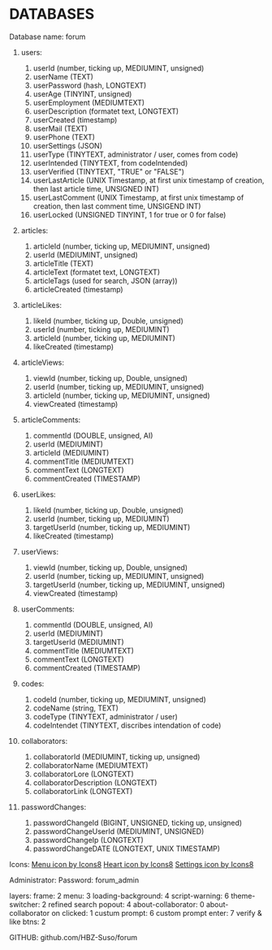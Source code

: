 # DATABASES

Database name: forum

1. users:
    1. userId (number, ticking up, MEDIUMINT, unsigned)
    2. userName (TEXT)
    3. userPassword (hash, LONGTEXT)
    4. userAge (TINYINT, unsigned)
    5. userEmployment (MEDIUMTEXT)
    6. userDescription (formatet text, LONGTEXT)
    7. userCreated (timestamp)
    8. userMail (TEXT)
    9. userPhone (TEXT)
    10. userSettings (JSON)
    11. userType (TINYTEXT, administrator / user, comes from code)
    12. userIntended (TINYTEXT, from codeIntended)
    13. userVerified (TINYTEXT, "TRUE" or "FALSE")
    14. userLastArticle (UNIX Timestamp, at first unix timestamp of creation, then last article time, UNSIGNED INT)
    15. userLastComment (UNIX Timestamp, at first unix timestamp of creation, then last comment time, UNSIGEND INT)
    16. userLocked (UNSIGNED TINYINT, 1 for true or 0 for false)

2. articles:
    1. articleId (number, ticking up, MEDIUMINT, unsigned)
    2. userId (MEDIUMINT, unsigned)
    3. articleTitle (TEXT)
    4. articleText (formatet text, LONGTEXT)
    5. articleTags (used for search, JSON (array))
    6. articleCreated (timestamp)

3. articleLikes:
    1. likeId (number, ticking up, Double, unsigned)
    2. userId (number, ticking up, MEDIUMINT)
    3. articleId (number, ticking up, MEDIUMINT)
    4. likeCreated (timestamp)

4. articleViews:
    1. viewId (number, ticking up, Double, unsigned)
    2. userId (number, ticking up, MEDIUMINT, unsigned)
    3. articleId (number, ticking up, MEDIUMINT, unsigned)
    4. viewCreated (timestamp)

5. articleComments:
    1. commentId (DOUBLE, unsigned, AI)
    2. userId (MEDIUMINT)
    3. articleId (MEDIUMINT)
    4. commentTitle (MEDIUMTEXT)
    5. commentText (LONGTEXT)
    6. commentCreated (TIMESTAMP)

6. userLikes:
    1. likeId (number, ticking up, Double, unsigned)
    2. userId (number, ticking up, MEDIUMINT)
    3. targetUserId (number, ticking up, MEDIUMINT)
    4. likeCreated (timestamp)

7. userViews:
    1. viewId (number, ticking up, Double, unsigned)
    2. userId (number, ticking up, MEDIUMINT, unsigned)
    3. targetUserId (number, ticking up, MEDIUMINT, unsigned)
    4. viewCreated (timestamp)

8. userComments:
    1. commentId (DOUBLE, unsigned, AI)
    2. userId (MEDIUMINT)
    3. targetUserId (MEDIUMINT)
    4. commentTitle (MEDIUMTEXT)
    5. commentText (LONGTEXT)
    6. commentCreated (TIMESTAMP)

9. codes:
    1. codeId (number, ticking up, MEDIUMINT, unsigned)
    2. codeName (string, TEXT)
    3. codeType (TINYTEXT, administrator / user)
    4. codeIntendet (TINYTEXT, discribes intendation of code)

10. collaborators:
    1. collaboratorId (MEDIUMINT, ticking up, unsigned)
    2. collaboratorName (MEDIUMTEXT)
    3. collaboratorLore (LONGTEXT)
    4. collaboratorDescription (LONGTEXT)
    5. collaboratorLink (LONGTEXT)

11. passwordChanges:
    1. passwordChangeId (BIGINT, UNSIGNED, ticking up, unsigned)
    2. passwordChangeUserId (MEDIUMINT, UNSIGNED)
    3. passwordChangeIp (LONGTEXT)
    4. passwordChangeDATE (LONGTEXT, UNIX TIMESTAMP)

Icons:
    <a href="https://icons8.com/icon/83195/menu">Menu icon by Icons8</a>
    <a href="https://icons8.com/icon/DFU1kReSUccu/heart">Heart icon by Icons8</a>
    <a href="https://icons8.com/icon/83214/settings">Settings icon by Icons8</a>

Administrator:
    Password: forum_admin

layers:
    frame: 2
    menu: 3
    loading-background: 4
    script-warning: 6
    theme-switcher: 2
    refined search popout: 4
    about-collaborator: 0
    about-collaborator on clicked: 1
    custum prompt: 6
    custom prompt enter: 7
    verify & like btns: 2

GITHUB: github.com/HBZ-Suso/forum
